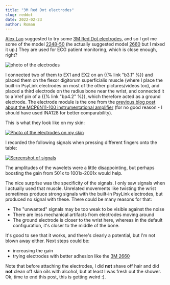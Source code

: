 ```yaml
---
title: "3M Red Dot electrodes"
slug: reddot
date: 2022-02-23
author: Roman
---
```


[Alex Lao](http://www.voltagedivide.com/) suggested to try some [3M Red Dot electrodes](https://www.3m.com/3M/en_US/medical-us/red-dot-ecg-electrodes/), and so I got me some of the model [2248-50](https://www.3m.com/3M/en_US/p/d/v000154363/) (he actually suggested model [2660](https://www.3m.com/3M/en_US/p/d/b00037638/) but I mixed it up.)  They are used for ECG patient monitoring, which is close enough, right?

![photo of the electrodes](/img/blog/2022-02-23_trodes.jpg)

I connected two of them to EX1 and EX2 on an {{% link "b3.1" %}} and placed them on the flexor digitorum superficialis muscle (where I place the built-in PsyLink electrodes on most of the other pictures/videos too), and placed a third electrode on the radius bone near the wrist, and connected it to a Vref pin of a {{% link "bp4.2" %}}, which therefore acted as a ground electrode.  The electrode module is the one from the [previous blog post about the MCP6N11-100 instrumentational amplifier](/blog/mcp6n11) (for no good reason - I should have used INA128 for better comparability).

This is what they look like on my skin:

[![Photo of the electrodes on my skin](/img/blog/2022-02-23_trodes_wearing.jpg)](/img/blog/2022-02-23_trodes_wearing.jpg)

I recorded the following signals when pressing different fingers onto the table:

[![Screenshot of signals](/img/blog/2022-02-23_trode_signals.png)](/img/blog/2022-02-23_trode_signals.png)

The amplitudes of the wavelets were a little disappointing, but perhaps boosting the gain from 501x to 1001x-2001x would help.

The nice surprise was the specificity of the signals.  I only saw signals when I actually used that muscle.  Unrelated movements like twisting the wrist sometimes produce strong signals with the built-in PsyLink electrodes, but produced no signal with these.  There could be many reasons for that:

- The "unwanted" signals may be too weak to be visible against the noise
- There are less mechanical artifacts from electrodes moving around
- The ground electrode is closer to the wrist here, whereas in the default configuration, it's closer to the middle of the bone.

It's good to see that it works, and there's clearly a potential, but I'm not blown away either.  Next steps could be:

- increasing the gain
- trying electrodes with better adhesion like the [3M 2660](https://www.3m.com/3M/en_US/p/d/b00037638/)

Note that before attaching the electrodes, I did **not** shave off hair and did **not** clean off skin oils with alcohol, but at least I was fresh out the shower.  Ok, time to end this post, this is getting weird :).
